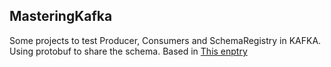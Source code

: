 ## MasteringKafka

Some projects to test Producer, Consumers and SchemaRegistry in KAFKA. Using protobuf to share the schema.
Based in [This enptry](https://hamedsalameh.com/mastering-kafka-in-net-schema-registry-amp-error-handling/)
